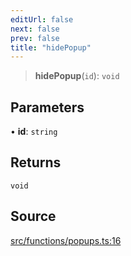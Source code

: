 ```yaml
---
editUrl: false
next: false
prev: false
title: "hidePopup"
---
```


> **hidePopup**(`id`): `void`

## Parameters

• **id**: `string`

## Returns

`void`

## Source

[src/functions/popups.ts:16](https://github.com/relishinc/dill-pixel/blob/543438455c9a47928084300159416186c2aa1095/src/functions/popups.ts#L16)
